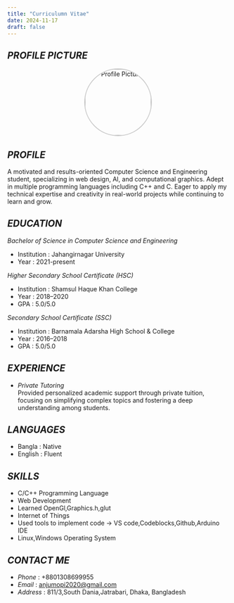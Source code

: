 ```yaml
---
title: "Curriculumn Vitae"
date: 2024-11-17
draft: false
---
```

## *PROFILE PICTURE*
<div style="text-align: center;">
  <img src="cvphoto.jpg" alt="Profile Picture" style="width:150px; height:150px; border-radius:50%; border: 2px solid #ccc;" />
</div>

## *PROFILE*
A motivated and results-oriented Computer Science and Engineering student, specializing in web design, AI, and computational graphics. Adept in multiple programming languages including C++ and C. Eager to apply my technical expertise and creativity in real-world projects while continuing to learn and grow.

## *EDUCATION*

*Bachelor of Science in Computer Science and Engineering*  
- Institution : Jahangirnagar University  
- Year        : 2021-present

*Higher Secondary School Certificate (HSC)*  
- Institution : Shamsul Haque Khan College  
- Year        : 2018–2020  
- GPA         : 5.0/5.0  

*Secondary School Certificate (SSC)*  
- Institution : Barnamala Adarsha High School & College 
- Year        : 2016–2018  
- GPA         : 5.0/5.0  

## *EXPERIENCE*
- *Private Tutoring*  
Provided personalized academic support through private tuition, focusing on simplifying complex topics and fostering a deep understanding among students.

## *LANGUAGES*
- Bangla  : Native
- English : Fluent

## *SKILLS*
- C/C++ Programming Language 
- Web Development 
- Learned OpenGl,Graphics.h,glut 
- Internet of Things
- Used tools to implement code -> VS code,Codeblocks,Github,Arduino IDE
- Linux,Windows Operating System

## *CONTACT ME*
- *Phone*   : +8801308699955 
- *Email*   : anjumopi2020@gmail.com 
- *Address* : 811/3,South Dania,Jatrabari, Dhaka, Bangladesh